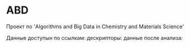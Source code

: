 # ABD
Проект по 'Algorithms and Big Data in Chemistry and Materials Science'


Данные доступын по ссылкам:
дескрипторы: 
данные после анализа:
